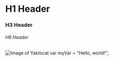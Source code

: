 # H1 Header 
### H3 Header
###### H6 Header
![Image of Yaktocat](https://octodex.github.com/images/yaktocat.png)
var myVar = "Hello, world!";
